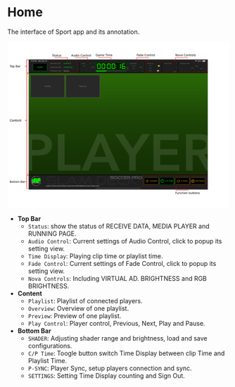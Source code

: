 # Home

The interface of Sport app and its annotation.

![Home Page](home_interface.png)

* **Top Bar**
    - `Status`: show the status of RECEIVE DATA, MEDIA PLAYER and RUNNING PAGE.
    - `Audio Control`: Current settings of Audio Control, click to popup its setting view.
    - `Time Display`: Playing clip time or playlist time.
    - `Fade Control`: Current settings of Fade Control, click to popup its setting view.
    - `Nova Controls`: Including VIRTUAL AD. BRIGHTNESS and RGB BRIGHTNESS.
* **Content**
    - `Playlist`: Playlist of connected players.
    - `Overview`: Overview of one playlist. 
    - `Preview`: Preview of one playlist.
    - `Play Control`: Player control, Previous, Next, Play and Pause.
* **Bottom Bar**
    - `SHADER`: Adjusting shader range and brightness, load and save configurations.
    - `C/P Time`: Toogle button switch Time Display between clip Time and Playlist Time.
    - `P-SYNC`: Player Sync, setup players connection and sync.
    - `SETTINGS`: Setting Time Display counting and Sign Out. 
